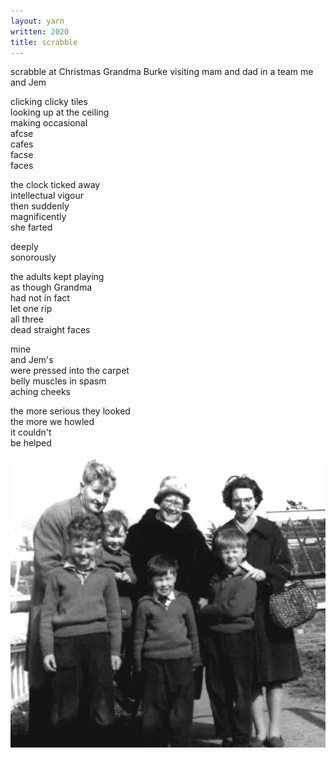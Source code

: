 ```yaml
---
layout: yarn
written: 2020
title: scrabble
---
```


<div class="poem">
scrabble at Christmas  
Grandma Burke visiting  
mam and dad in a team  
me and Jem   


clicking clicky tiles  
looking up at the ceiling  
making occasional  
afcse  
cafes  
facse  
faces


the clock ticked away  
intellectual vigour  
then suddenly  
magnificently  
she farted  


deeply  
sonorously  


the adults kept playing  
as though Grandma  
had not in fact  
let one rip  
all three  
dead straight faces  


mine  
and Jem's  
were pressed into the carpet  
belly muscles in spasm  
aching cheeks  


the more serious they looked  
the more we howled  
it couldn't  
be helped
</div>

![Grandma Burke & Carrolls](/assets/images/bucket/carrolls_grandmab.jpg "Grandma Burke & Carrolls")
